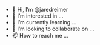 - 👋 Hi, I’m @jaredreimer
- 👀 I’m interested in ...
- 🌱 I’m currently learning ...
- 💞️ I’m looking to collaborate on ...
- 📫 How to reach me ...

<!---
jaredreimer/jaredreimer is a ✨ special ✨ repository because its `README.md` (this file) appears on your GitHub profile.
You can click the Preview link to take a look at your changes.
--->
